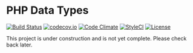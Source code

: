 # PHP Data Types

[![Build Status](https://api.travis-ci.org/themichaelhall/datatypes.svg)](https://travis-ci.org/themichaelhall/datatypes)
[![codecov.io](https://codecov.io/gh/themichaelhall/datatypes/coverage.svg?branch=master)](https://codecov.io/gh/themichaelhall/datatypes?branch=master)
[![Code Climate](https://codeclimate.com/github/themichaelhall/datatypes/badges/gpa.svg)](https://codeclimate.com/github/themichaelhall/datatypes)
[![StyleCI](https://styleci.io/repos/60113501/shield?style=flat)](https://styleci.io/repos/60113501)
[![License](https://poser.pugx.org/michaelhall/datatypes/license)](https://packagist.org/packages/michaelhall/datatypes)

This project is under construction and is not yet complete. Please check back later.
